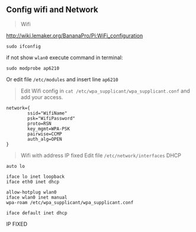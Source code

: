 ## Config wifi and Network
> Wifi 

http://wiki.lemaker.org/BananaPro/Pi:WiFi_configuration

```
sudo ifconfig
```

if not show `wlan0` execute command in terminal:
```
sudo modprobe ap6210
```
Or edit file `/etc/modules` and insert line `ap6210`


> Edit Wifi config in `cat /etc/wpa_supplicant/wpa_supplicant.conf` and add your access.
```
network={
        ssid="WifiName"
        psk="WifiPassword"
        proto=RSN
        key_mgmt=WPA-PSK
        pairwise=CCMP
        auth_alg=OPEN
}
```
> Wifi with address IP fixed
Edit file `/etc/network/interfaces`
DHCP
```
auto lo

iface lo inet loopback
iface eth0 inet dhcp

allow-hotplug wlan0
iface wlan0 inet manual
wpa-roam /etc/wpa_supplicant/wpa_supplicant.conf

iface default inet dhcp
```
IP FIXED
```

```
